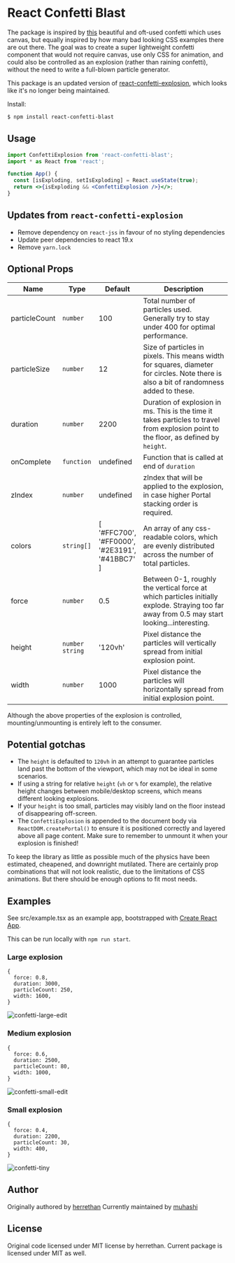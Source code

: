 # React Confetti Blast

The package is inspired by [this](https://codepen.io/Gthibaud/pen/ENzXbp) beautiful and oft-used confetti which uses canvas, but equally inspired by how many bad looking CSS examples there are out there. The goal was to create a super lightweight confetti component that would not require canvas, use only CSS for animation, and could also be controlled as an explosion (rather than raining confetti), without the need to write a full-blown particle generator.

This package is an updated version of [react-confetti-explosion](https://github.com/herrethan/react-confetti-explosion), which looks like it's no longer being maintained.

Install:

```bash
$ npm install react-confetti-blast
```

## Usage

```jsx
import ConfettiExplosion from 'react-confetti-blast';
import * as React from 'react';

function App() {
  const [isExploding, setIsExploding] = React.useState(true);
  return <>{isExploding && <ConfettiExplosion />}</>;
}
```

## Updates from `react-confetti-explosion`

- Remove dependency on `react-jss` in favour of no styling dependencies
- Update peer dependencies to react 19.x
- Remove `yarn.lock`

## Optional Props

<!-- prettier-ignore -->
| Name          | Type       | Default                                                       | Description                                                                                                                                   |
| ------------- | ---------- | ------------------------------------------------------------- | --------------------------------------------------------------------------------------------------------------------------------------------- |
| particleCount | `number`   | 100                                                           | Total number of particles used. Generally try to stay under 400 for optimal performance.                                                      |
| particleSize  | `number`   | 12                                                            | Size of particles in pixels. This means width for squares, diameter for circles. Note there is also a bit of randomness added to these.       |
| duration      | `number`   | 2200                                                          | Duration of explosion in ms. This is the time it takes particles to travel from explosion point to the floor, as defined by `height`.         |
| onComplete    | `function` | undefined                                                     | Function that is called at end of `duration`                                                                                                  |
| zIndex        | `number`   | undefined                                                     | zIndex that will be applied to the explosion, in case higher Portal stacking order is required.                                                |
| colors        | `string[]` | [<br>'#FFC700',<br>'#FF0000',<br>'#2E3191',<br>'#41BBC7'<br>] | An array of any css-readable colors, which are evenly distributed across the number of total particles.                                       |
| force         | `number`   | 0.5                                                           | Between 0-1, roughly the vertical force at which particles initially explode. Straying too far away from 0.5 may start looking...interesting. |
| height        | `number` `string`   | '120vh'                                              | Pixel distance the particles will vertically spread from initial explosion point.                                                             |
| width         | `number`   | 1000                                                          | Pixel distance the particles will horizontally spread from initial explosion point.                                                           |

Although the above properties of the explosion is controlled, mounting/unmounting is entirely left to the consumer.

## Potential gotchas

- The `height` is defaulted to `120vh` in an attempt to guarantee particles land past the bottom of the viewport, which may not be ideal in some scenarios.
- If using a string for relative `height` (`vh` or `%` for example), the relative height changes between mobile/desktop screens, which means different looking explosions.
- If your `height` is too small, particles may visibly land on the floor instead of disappearing off-screen.
- The `ConfettiExplosion` is appended to the document body via `ReactDOM.createPortal()` to ensure it is positioned correctly and layered above all page content. Make sure to remember to unmount it when your explosion is finished!

To keep the library as little as possible much of the physics have been estimated, cheapened, and downright mutilated. There are certainly prop combinations that will not look realistic, due to the limitations of CSS animations. But there should be enough options to fit most needs.

## Examples

See src/example.tsx as an example app, bootstrapped with [Create React App](https://github.com/facebook/create-react-app).

This can be run locally with `npm run start`.

### Large explosion

```
{
  force: 0.8,
  duration: 3000,
  particleCount: 250,
  width: 1600,
}
```

![confetti-large-edit](https://user-images.githubusercontent.com/5460067/111782964-0c6bed80-8890-11eb-8a8b-0a4fdbc30cbd.gif)

### Medium explosion

```
{
  force: 0.6,
  duration: 2500,
  particleCount: 80,
  width: 1000,
}
```

![confetti-small-edit](https://user-images.githubusercontent.com/5460067/111782909-f8c08700-888f-11eb-9a90-4ef0931de730.gif)

### Small explosion

```
{
  force: 0.4,
  duration: 2200,
  particleCount: 30,
  width: 400,
}
```

![confetti-tiny](https://user-images.githubusercontent.com/5460067/111792596-c6685700-889a-11eb-8daf-7b234726041a.gif)

## Author

Originally authored by [herrethan](https://github.com/herrethan)
Currently maintained by [muhashi](https://github.com/muhashi)

## License

Original code licensed under MIT license by herrethan. Current package is licensed under MIT as well.
